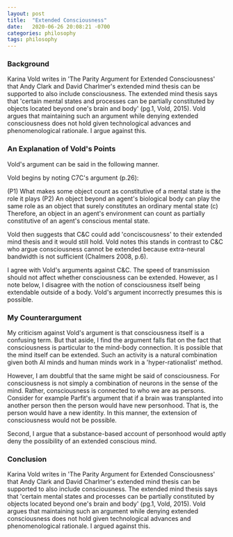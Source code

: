 ```yaml
---
layout: post
title:  "Extended Consciousness"
date:   2020-06-26 20:08:21 -0700
categories: philosophy
tags: philosophy
---
```

### Background
Karina Vold writes in 'The Parity Argument for Extended Consciousness' that Andy Clark and David Charlmer's extended mind thesis can be supported to also include consciousness. The extended mind thesis says that 'certain mental states and processes can be partially constituted by objects located beyond one's brain and body' (pg.1, Vold, 2015). Vold argues that maintaining such an argument while denying extended consciousness does not hold given technological advances and phenomenological rationale. I argue against this.

### An Explanation of Vold's Points

Vold's argument can be said in the following manner.

Vold begins by noting C7C's argument (p.26):

(P1) What makes some object count as constitutive of a mental state is the role it plays
(P2) An object beyond an agent's biological body can play the same role as an object that surely constitutes an ordinary mental state
(c) Therefore, an object in an agent's environment can count as partially constitutive of an agent's conscious mental state.

Vold then suggests that C&C could add 'conciscousness' to their extended mind thesis and it would still hold. Vold notes this stands in contrast to C&C who argue consciousness cannot be extended because extra-neural bandwidth is not sufficient (Chalmers 2008, p.6).

I agree with Vold's arguments against C&C. The speed of transmission should not affect whether consciousness can be extended. However, as I note below, I disagree with the notion of consciousness itself being extendable outside of a body. Vold's argument incorrectly presumes this is possible.

### My Counterargument

My criticism against Vold's argument is that consciousness itself is a confusing term. But that aside, I find the argument falls flat on the fact that consciousness is particular to the mind-body connection. It is possible that the mind itself can be extended. Such an activity is a natural combination given both AI minds and human minds work in a 'hyper-rationalist' method.

However, I am doubtful that the same might be said of consciousness. For consciousness is not simply a combination of neurons in the sense of the mind. Rather, consciousness is connected to who we are as persons. Consider for example Parfit's argument that if a brain was transplanted into another person then the person would have new personhood. That is, the person would have a new identity. In this manner, the extension of consciousness would not be possible.

Second, I argue that a substance-based account of personhood would aptly deny the possibility of an extended conscious mind.

### Conclusion

Karina Vold writes in 'The Parity Argument for Extended Consciousness' that Andy Clark and David Charlmer's extended mind thesis can be supported to also include consciousness. The extended mind thesis says that 'certain mental states and processes can be partially constituted by objects located beyond one's brain and body' (pg.1, Vold, 2015). Vold argues that maintaining such an argument while denying extended consciousness does not hold given technological advances and phenomenological rationale. I argued against this.









 <script src="//yihui.name/js/math-code.js"></script>
<!-- Just one possible MathJax CDN below. You may use others. -->
<script async
  src="//mathjax.rstudio.com/latest/MathJax.js?config=TeX-MML-AM_CHTML">
</script>
